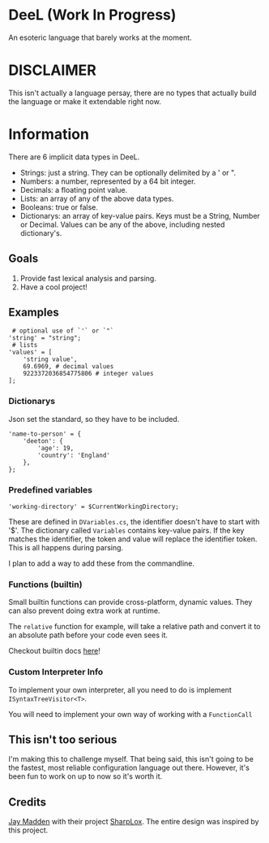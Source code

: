 # DeeL (Work In Progress)

An esoteric language that barely works at the moment.

# DISCLAIMER
This isn't actually a language persay, there are no types that actually build the language
or make it extendable right now.

# Information
There are 6 implicit data types in DeeL. 

 - Strings: just a string. They can be optionally delimited by a ' or ".
 - Numbers: a number, represented by a 64 bit integer.
 - Decimals: a floating point value.
 - Lists: an array of any of the above data types.
 - Booleans: true or false.
 - Dictionarys: an array of key-value pairs. Keys must be a String, Number or Decimal. Values can be any of the above, including nested dictionary's. 

## Goals

 1. Provide fast lexical analysis and parsing.
 3. Have a cool project!

## Examples
```
 # optional use of `'` or `"`
'string' = "string";
 # lists
'values' = [
    'string value',
    69.6969, # decimal values
    9223372036854775806 # integer values
]; 
```

### Dictionarys
Json set the standard, so they have to be included.
```
'name-to-person' = {
    'deeton': {
	    'age': 19,
	    'country': 'England'
	},
};
```

### Predefined variables
```
'working-directory' = $CurrentWorkingDirectory;
```

These are defined in `DVariables.cs`, the identifier doesn't have to start with '$'.
The dictionary called `Variables` contains key-value pairs. If the key matches the identifier, the token
and value will replace the identifier token. This is all happens during parsing.

I plan to add a way to add these from the commandline.

### Functions (builtin)

Small builtin functions can provide cross-platform, dynamic values. They can also prevent
doing extra work at runtime.

The `relative` function for example, will take a relative path and convert it to an absolute
path before your code even sees it.

Checkout builtin docs [here](https://github.com/DeetonRushy/DeeL/blob/master/functions/README.md)!

### Custom Interpreter Info

To implement your own interpreter, all you need to do is implement `ISyntaxTreeVisitor<T>`.

You will need to implement your own way of working with a `FunctionCall`

## This isn't too serious
I'm making this to challenge myself. That being said, this isn't going to be the fastest, most reliable configuration language out there. However, it's been fun to work on up to now so it's worth it.

## Credits
[Jay Madden](https://github.com/Jay-Madden) with their project [SharpLox](https://github.com/Jay-Madden/SharpLox).
The entire design was inspired by this project.